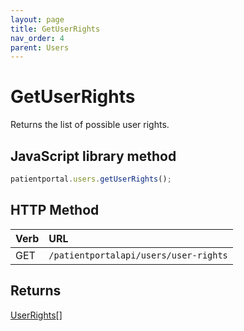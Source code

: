 ```yaml
---
layout: page
title: GetUserRights
nav_order: 4
parent: Users
---
```


# GetUserRights

Returns the list of possible user rights.

## JavaScript library method

```javascript
patientportal.users.getUserRights();
```

## HTTP Method

| Verb | URL                                               |
|:-----|:--------------------------------------------------|
| GET | `/patientportalapi/users/user-rights` |

## Returns

[UserRights](../objects-and-data-types/userrights)[]
